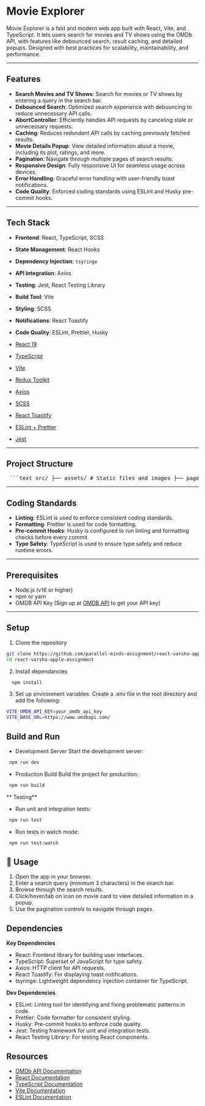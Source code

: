 # Movie Explorer
Movie Explorer is a fast and modern web app built with React, Vite, and TypeScript. It lets users search for movies and TV shows using the OMDb API, with features like debounced search, result caching, and detailed popups. Designed with best practices for scalability, maintainability, and performance.

---

## Features

- **Search Movies and TV Shows**: Search for movies or TV shows by entering a query in the  search bar.
- **Debounced Search**: Optimized search experience with debouncing to reduce unnecessary API calls.
- **AbortController**: Efficiently handles API requests by canceling stale or unnecessary requests.
- **Caching**: Reduces redundant API calls by caching previously fetched results.
- **Movie Details Popup**: View detailed information about a movie, including its plot, ratings, and more.
- **Pagination**: Navigate through multiple pages of search results.
- **Responsive Design**: Fully responsive UI for seamless usage across devices.
- **Error Handling**: Graceful error handling with user-friendly toast notifications.
- **Code Quality**: Enforced coding standards using ESLint and Husky pre-commit hooks.

---

## Tech Stack

- **Frontend**: React, TypeScript, SCSS
- **State Management**: React Hooks
- **Dependency Injection**: `tsyringe`
- **API Integration**: Axios
- **Testing**: Jest, React Testing Library
- **Build Tool**: Vite
- **Styling**: SCSS
- **Notifications**: React Toastify
- **Code Quality**: ESLint, Prettier, Husky

- [React 19](https://react.dev/)
- [TypeScript](https://www.typescriptlang.org/)
- [Vite](https://vitejs.dev/)
- [Redux Toolkit](https://redux-toolkit.js.org/)
- [Axios](https://axios-http.com/)
- [SCSS](https://sass-lang.com/)
- [React Toastify](https://fkhadra.github.io/react-toastify/)
- [ESLint + Prettier](https://eslint.org/)
- [Jest](https://jestjs.io/)

---

## Project Structure
<pre lang="markdown"> ```text src/ ├── assets/ # Static files and images ├── pages/ # Page components ├── shared/ # Shared components, hooks, helper, types ├── infra/ # Services, DI container ├── styles/ # SCSS styles ├── tests/ # Unit and integration tests ├── App.tsx # Main app component └── main.tsx ``` </pre> 

---

## Coding Standards

- **Linting**: ESLint is used to enforce consistent coding standards.
- **Formatting**: Prettier is used for code formatting.
- **Pre-commit Hooks**: Husky is configured to run linting and formatting checks before every commit.
- **Type Safety**: TypeScript is used to ensure type safety and reduce runtime errors.

---

## Prerequisites

- Node.js (v16 or higher)
- npm or yarn
- OMDB API Key (Sign up at [OMDB API](https://www.omdbapi.com/) to get your API key)

---

## Setup
 
 1. Clone the repository
```bash
git clone https://github.com/parallel-minds-assignment/react-varsha-apple-assignment.git
cd react-varsha-apple-assignment 
```
 2. Install dependancies
```bash
  npm install
```
3. Set up environment variables: Create a .env file in the root directory and add the following:
```bash
VITE_OMDB_API_KEY=your_omdb_api_key
VITE_BASE_URL=https://www.omdbapi.com/
```

## Build and Run

- Development Server
Start the development server:

```bash
 npm run dev 
```
- Production Build
Build the project for production:
```bash
 npm run build 
```
** Testing**

- Run unit and integration tests:
```bash
 npm run test 
```
- Run tests in watch mode:
```bash
 npm run test:watch 
```
## 📖 Usage
1. Open the app in your browser.
2. Enter a search query (minimum 3 characters) in the search bar.
3. Browse through the search results.
4. Click/hover/tab on icon on movie card to view detailed information in a popup.
5. Use the pagination controls to navigate through pages.

## Dependencies

**Key Dependencies**
- React: Frontend library for building user interfaces.
- TypeScript: Superset of JavaScript for type safety.
- Axios: HTTP client for API requests.
- React Toastify: For displaying toast notifications.
- tsyringe: Lightweight dependency injection container for TypeScript.

**Dev Dependencies**
- ESLint: Linting tool for identifying and fixing problematic patterns in code.
- Prettier: Code formatter for consistent styling.
- Husky: Pre-commit hooks to enforce code quality.
- Jest: Testing framework for unit and integration tests.
- React Testing Library: For testing React components.


## Resources
- [OMDb API Documentation](https://www.omdbapi.com/)
- [React Documentation](https://reactjs.org/docs/getting-started.html)
- [TypeScript Documentation](https://www.typescriptlang.org/docs/)
- [Vite Documentation](https://vitejs.dev/guide/)
- [ESLint Documentation](https://eslint.org/docs/latest/)
